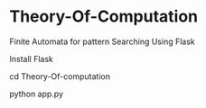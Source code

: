 # Theory-Of-Computation
Finite Automata for pattern Searching Using Flask

Install Flask

cd Theory-Of-computation

python app.py
